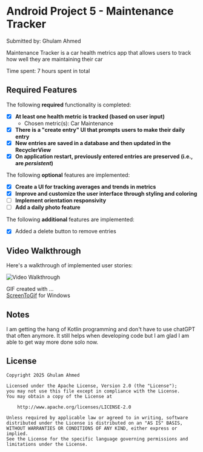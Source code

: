 # Android Project 5 - Maintenance Tracker

Submitted by: Ghulam Ahmed

Maintenance Tracker is a car health metrics app that allows users to track how well they are maintaining their car 

Time spent: 7 hours spent in total

## Required Features

The following **required** functionality is completed:

- [x] **At least one health metric is tracked (based on user input)**
  - Chosen metric(s): Car Maintenance
- [x] **There is a "create entry" UI that prompts users to make their daily entry**
- [x] **New entries are saved in a database and then updated in the RecyclerView**
- [x] **On application restart, previously entered entries are preserved (i.e., are *persistent*)**
 
The following **optional** features are implemented:

- [x] **Create a UI for tracking averages and trends in metrics**
- [x] **Improve and customize the user interface through styling and coloring**
- [ ] **Implement orientation responsivity**
- [ ] **Add a daily photo feature**

The following **additional** features are implemented:

- [x] Added a delete button to remove entries

## Video Walkthrough

Here's a walkthrough of implemented user stories:

<img src='https://i.imgur.com/wuAiCYP.gif' title='Video Walkthrough' width='' alt='Video Walkthrough' />

GIF created with ...  
[ScreenToGif](https://www.screentogif.com/) for Windows

## Notes

I am getting the hang of Kotlin programming and don't have to use chatGPT that often anymore. It still helps when developing code but I am glad I am able to get way more done solo now.

## License

    Copyright 2025 Ghulam Ahmed

    Licensed under the Apache License, Version 2.0 (the "License");
    you may not use this file except in compliance with the License.
    You may obtain a copy of the License at

        http://www.apache.org/licenses/LICENSE-2.0

    Unless required by applicable law or agreed to in writing, software
    distributed under the License is distributed on an "AS IS" BASIS,
    WITHOUT WARRANTIES OR CONDITIONS OF ANY KIND, either express or implied.
    See the License for the specific language governing permissions and
    limitations under the License.
